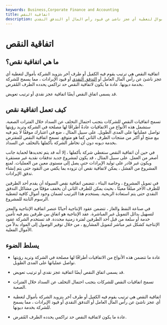 ```yaml
---
keywords: Business,Corporate Finance and Accounting
title: اتفاقية النقص
description: اتفاقية النقص هي ترتيب يزود بموجبه طرف الشركة بأموال لتغطية أي عجز ناشئ عن قيود رأس المال أو التدفق النقدي.
---
```


# اتفاقية النقص
## ما هي اتفاقية نقص؟

اتفاقية النقص هي ترتيب يقوم فيه الكفيل أو طرف آخر بتزويد الشركة بأموال لتغطية أي عجز ناشئ عن رأس المال العامل أو [التدفق النقدي](/cashflow) أو قيود الإيرادات ، مما يسمح للشركة بخدمة ديونها. عادة ما يكون لاتفاقية النقص حد تراكمي يحدده الطرف المُقرض.

قد يسمى اتفاق النقص أيضًا اتفاقية عجز نقدي أو ترتيب تعويض.

## كيف تعمل اتفاقية نقص

تسمح اتفاقيات النقص للشركات بتجنب احتمال التخلف عن السداد خلال الفترات الصعبة. ستشمل هذه الأنواع من الاتفاقيات عادةً أطرافًا لها مصلحة في الشركة وتريد رؤيتها تواصل عملياتها على المدى الطويل. على سبيل المثال ، ضع في اعتبارك موقفًا لا يتم فيه بيع منتج أو أكثر من منتجات الطرف الثاني كما هو متوقع. تسمح اتفاقية النقص للمقترض بخدمة ديونه دون أن تخاطر الشركة بأكملها بالتخلف عن السداد.

في حين أن اتفاقية النقص ستغطي شركة بأكملها ، إلا أنه قد يتم تحديدها لحماية جانب أصغر من العمل. على سبيل المثال ، قد يكون لمشروع جديد تدفقات نقدية غير مستقرة ويكون غير قادر على توليد الإيرادات حتى يصل إلى مستوى معين من العمليات. لمنع المشروع من الفشل ، يمكن لاتفاقية نقص أن تزوده بما يكفي من النقود حتى يتم إنشاء تدفق الإيرادات.

في تمويل المشروع ، وخاصة البناء ، تتضمن اتفاقية نقص السيولة أن يقدم أحد الطرفين للطرف الآخر مبلغًا معينًا ، بحيث يمكن للطرف الثاني أن يخفف مؤقتًا من مشاكل التدفق النقدي حتى يتم استعادة الربحية. يستخدم هذا الترتيب لضمان وجود أموال كافية لتغطية الرسوم الثابتة للمشروع.

في صناعة النفط والغاز ، تتضمن عقود الإنتاجية أحيانًا عنصر اتفاقية الإنتاجية والعجز لتسهيل بدائل التمويل غير المباشرة. عقد الإنتاجية هو اتفاق بين طرفين يتم فيه تأمين خدمة أو سلعة من قبل أحد الطرفين لفترة زمنية محددة. قد تستخدم الشركة عقود الإنتاجية كشكل غير مباشر لتمويل المشاريع ، من خلال توفير الوصول إلى المواد بدلاً من الأموال الفعلية.

## يسلط الضوء

- عادة ما تتضمن هذه الأنواع من الاتفاقيات أطرافًا لها مصلحة في الشركة وتريد رؤيتها تواصل عملياتها على المدى الطويل.

- قد يسمى اتفاق النقص أيضًا اتفاقية عجز نقدي أو ترتيب تعويض.

- تسمح اتفاقيات النقص للشركات بتجنب احتمال التخلف عن السداد خلال الفترات الصعبة.

- اتفاقية النقص هي ترتيب يقوم فيه الكفيل أو طرف آخر بتزويد الشركة بأموال لتغطية أي عجز ناشئ عن رأس المال العامل أو التدفق النقدي أو قيود الإيرادات ، مما يسمح للشركة بخدمة ديونها.

- عادة ما يكون لاتفاقية النقص حد تراكمي يحدده الطرف المُقرض.


